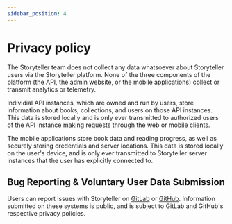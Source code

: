 ```yaml
---
sidebar_position: 4
---
```


# Privacy policy

The Storyteller team does not collect any data whatsoever about Storyteller users via the Storyteller platform. None of the three components of the platform (the API, the admin website, or the mobile applications) collect or transmit analytics or telemetry.

Individial API instances, which are owned and run by users, store information about books, collections, and users on those API instances. This data is stored locally and is only ever transmitted to authorized users of the API instance making requests through the web or mobile clients.

The mobile applications store book data and reading progress, as well as securely storing credentials and server locations. This data is stored locally on the user's device, and is only ever transmitted to Storyteller server instances that the user has explicitly connected to.

## Bug Reporting & Voluntary User Data Submission

Users can report issues with Storyteller on [GitLab](https://gitlab.com/smoores/storyteller/-/issues) or [GitHub](https://github.com/smoores-dev/storyteller/issues). Information submitted on these systems is public, and is subject to GitLab and GitHub's respective privacy policies.
